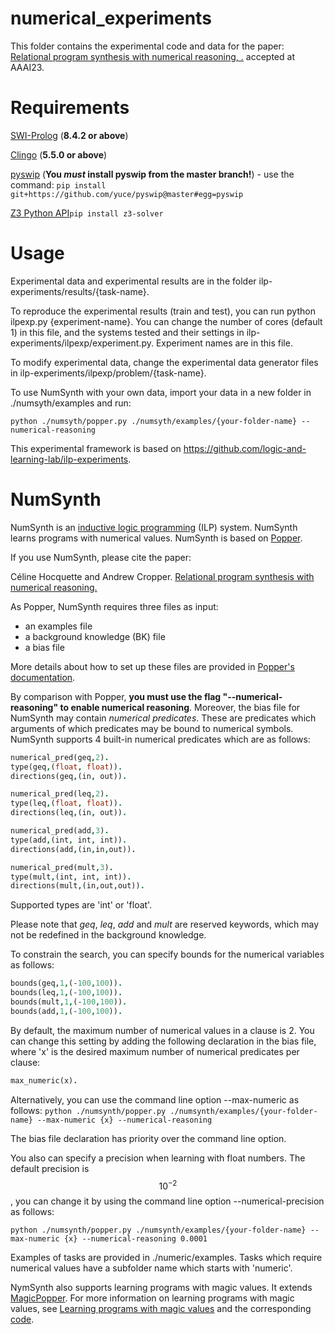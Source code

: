 # numerical_experiments

This folder contains the experimental code and data for the paper: [Relational program synthesis with numerical reasoning, .](https://arxiv.org/pdf/2210.00764.pdf) accepted at AAAI23.

# Requirements

[SWI-Prolog](https://www.swi-prolog.org) (**8.4.2 or above**)

[Clingo](https://potassco.org/clingo/) (**5.5.0 or above**)

[pyswip](https://pypi.org/project/pyswip/) (**You _must_ install pyswip from the master branch!**)
    -  use the command: `pip install git+https://github.com/yuce/pyswip@master#egg=pyswip`

[Z3 Python API](https://github.com/Z3Prover/z3)`pip install z3-solver`

# Usage

Experimental data and experimental results are in the folder ilp-experiments/results/{task-name}.

To reproduce the experimental results (train and test), you can run python ilpexp.py {experiment-name}. You can change the number of cores (default 1) in this file, and the systems tested and their settings in ilp-experiments/ilpexp/experiment.py. Experiment names are in this file.

To modify experimental data, change the experimental data generator files in ilp-experiments/ilpexp/problem/{task-name}.

To use NumSynth with your own data, import your data in a new folder in ./numsyth/examples and run:

`python ./numsyth/popper.py ./numsyth/examples/{your-folder-name} --numerical-reasoning `

This experimental framework is based on https://github.com/logic-and-learning-lab/ilp-experiments.


# NumSynth

NumSynth is an [inductive logic programming](https://arxiv.org/pdf/2008.07912.pdf) (ILP) system. NumSynth learns programs with numerical values. NumSynth is based on [Popper](https://github.com/logic-and-learning-lab/Popper).

If you use NumSynth, please cite the paper: 

Céline Hocquette and Andrew Cropper. [Relational program synthesis with numerical reasoning.](https://arxiv.org/pdf/2210.00764.pdf)


As Popper, NumSynth requires three files as input: 

- an examples file
- a background knowledge (BK) file
- a bias file

More details about how to set up these files are provided in [Popper's documentation](https://github.com/logic-and-learning-lab/Popper).

By comparison with Popper, **you must use the flag "--numerical-reasoning" to enable numerical reasoning**. Moreover, the bias file for NumSynth may contain *numerical predicates*. These are predicates  which arguments of which predicates may be bound to numerical symbols. NumSynth supports 4 built-in numerical predicates which are as follows:

```prolog
numerical_pred(geq,2).
type(geq,(float, float)).
directions(geq,(in, out)).

numerical_pred(leq,2).
type(leq,(float, float)).
directions(leq,(in, out)).

numerical_pred(add,3).
type(add,(int, int, int)).
directions(add,(in,in,out)).

numerical_pred(mult,3).
type(mult,(int, int, int)).
directions(mult,(in,out,out)).

```

Supported types are 'int' or 'float'.

Please note that *geq*, *leq*, *add* and *mult* are reserved keywords, which may not be redefined in the background knowledge.

To constrain the search, you can specify bounds for the numerical variables as follows:
```prolog
bounds(geq,1,(-100,100)).
bounds(leq,1,(-100,100)).
bounds(mult,1,(-100,100)).
bounds(add,1,(-100,100)).
```

By default, the maximum number of numerical values in a clause is 2. You can change this setting by adding the following declaration in the bias file, where 'x' is the desired maximum number of numerical predicates per clause:
```prolog
max_numeric(x).
```
Alternatively, you can use the command line option --max-numeric as follows:
`python ./numsynth/popper.py ./numsynth/examples/{your-folder-name} --max-numeric {x} --numerical-reasoning `

The bias file declaration has priority over the command line option.

You also can specify a precision when learning with float numbers. The default precision is $$10^{-2}$$, you can change it by using the command line option --numerical-precision as follows:

`python ./numsynth/popper.py ./numsynth/examples/{your-folder-name} --max-numeric {x} --numerical-reasoning 0.0001`

Examples of tasks are provided in ./numeric/examples. Tasks which require numerical values have a subfolder name which starts with 'numeric'.

NymSynth also supports learning programs with magic values. It extends [MagicPopper](https://github.com/celinehocquette/magicpopper). For more information on learning programs with magic values, see [Learning programs with magic values](https://arxiv.org/pdf/2208.03238.pdf) and the corresponding [code](https://github.com/celinehocquette/magicpopper).
